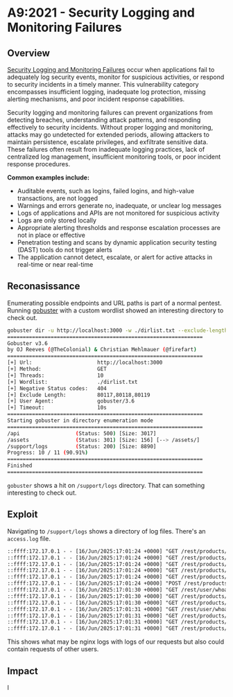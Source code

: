 # A9:2021 - Security Logging and Monitoring Failures

## Overview
[Security Logging and Monitoring Failures](https://owasp.org/Top10/A09_2021-Security_Logging_and_Monitoring_Failures/) occur when applications fail to adequately log security events, monitor for suspicious activities, or respond to security incidents in a timely manner. This vulnerability category encompasses insufficient logging, inadequate log protection, missing alerting mechanisms, and poor incident response capabilities.

Security logging and monitoring failures can prevent organizations from detecting breaches, understanding attack patterns, and responding effectively to security incidents. Without proper logging and monitoring, attacks may go undetected for extended periods, allowing attackers to maintain persistence, escalate privileges, and exfiltrate sensitive data. These failures often result from inadequate logging practices, lack of centralized log management, insufficient monitoring tools, or poor incident response procedures.

**Common examples include:**
- Auditable events, such as logins, failed logins, and high-value transactions, are not logged
- Warnings and errors generate no, inadequate, or unclear log messages
- Logs of applications and APIs are not monitored for suspicious activity
- Logs are only stored locally
- Appropriate alerting thresholds and response escalation processes are not in place or effective
- Penetration testing and scans by dynamic application security testing (DAST) tools do not trigger alerts
- The application cannot detect, escalate, or alert for active attacks in real-time or near real-time

## Reconasissance
Enumerating possible endpoints and URL paths is part of a normal pentest. Running [gobuster](https://github.com/OJ/gobuster) with a custom wordlist showed an interesting directory to check out.

```sh
gobuster dir -u http://localhost:3000 -w ./dirlist.txt --exclude-length 80117,80118,80119
===============================================================
Gobuster v3.6
by OJ Reeves (@TheColonial) & Christian Mehlmauer (@firefart)
===============================================================
[+] Url:                     http://localhost:3000
[+] Method:                  GET
[+] Threads:                 10
[+] Wordlist:                ./dirlist.txt
[+] Negative Status codes:   404
[+] Exclude Length:          80117,80118,80119
[+] User Agent:              gobuster/3.6
[+] Timeout:                 10s
===============================================================
Starting gobuster in directory enumeration mode
===============================================================
/api                  (Status: 500) [Size: 3017]
/assets               (Status: 301) [Size: 156] [--> /assets/]
/support/logs         (Status: 200) [Size: 8890]
Progress: 10 / 11 (90.91%)
===============================================================
Finished
===============================================================
```
`gobuster` shows a hit on `/support/logs` directory. That can something interesting to check out.

## Exploit
Navigating to `/support/logs` shows a directory of log files. There's an `access.log` file.

```txt
::ffff:172.17.0.1 - - [16/Jun/2025:17:01:24 +0000] "GET /rest/products/1/reviews HTTP/1.1" 200 521 "http://localhost:3000/" "Mozilla/5.0 (X11; Linux x86_64; rv:128.0) Gecko/20100101 Firefox/128.0"
::ffff:172.17.0.1 - - [16/Jun/2025:17:01:24 +0000] "GET /rest/products/1/reviews HTTP/1.1" 304 - "http://localhost:3000/" "Mozilla/5.0 (X11; Linux x86_64; rv:128.0) Gecko/20100101 Firefox/128.0"
::ffff:172.17.0.1 - - [16/Jun/2025:17:01:24 +0000] "GET /rest/products/1/reviews HTTP/1.1" 304 - "http://localhost:3000/" "Mozilla/5.0 (X11; Linux x86_64; rv:128.0) Gecko/20100101 Firefox/128.0"
::ffff:172.17.0.1 - - [16/Jun/2025:17:01:24 +0000] "GET /rest/products/1/reviews HTTP/1.1" 200 521 "http://localhost:3000/" "Mozilla/5.0 (X11; Linux x86_64; rv:128.0) Gecko/20100101 Firefox/128.0"
::ffff:172.17.0.1 - - [16/Jun/2025:17:01:24 +0000] "GET /rest/products/1/reviews HTTP/1.1" 200 521 "http://localhost:3000/" "Mozilla/5.0 (X11; Linux x86_64; rv:128.0) Gecko/20100101 Firefox/128.0"
::ffff:172.17.0.1 - - [16/Jun/2025:17:01:24 +0000] "POST /rest/products/reviews HTTP/1.1" 200 318 "http://localhost:3000/" "Mozilla/5.0 (X11; Linux x86_64; rv:128.0) Gecko/20100101 Firefox/128.0"
::ffff:172.17.0.1 - - [16/Jun/2025:17:01:30 +0000] "GET /rest/user/whoami HTTP/1.1" 304 - "http://localhost:3000/" "Mozilla/5.0 (X11; Linux x86_64; rv:128.0) Gecko/20100101 Firefox/128.0"
::ffff:172.17.0.1 - - [16/Jun/2025:17:01:30 +0000] "GET /rest/products/24/reviews HTTP/1.1" 304 - "http://localhost:3000/" "Mozilla/5.0 (X11; Linux x86_64; rv:128.0) Gecko/20100101 Firefox/128.0"
::ffff:172.17.0.1 - - [16/Jun/2025:17:01:30 +0000] "GET /rest/products/24/reviews HTTP/1.1" 200 30 "http://localhost:3000/" "Mozilla/5.0 (X11; Linux x86_64; rv:128.0) Gecko/20100101 Firefox/128.0"
::ffff:172.17.0.1 - - [16/Jun/2025:17:01:31 +0000] "GET /rest/user/whoami HTTP/1.1" 304 - "http://localhost:3000/" "Mozilla/5.0 (X11; Linux x86_64; rv:128.0) Gecko/20100101 Firefox/128.0"
::ffff:172.17.0.1 - - [16/Jun/2025:17:01:31 +0000] "GET /rest/products/1/reviews HTTP/1.1" 200 553 "http://localhost:3000/" "Mozilla/5.0 (X11; Linux x86_64; rv:128.0) Gecko/20100101 Firefox/128.0"
::ffff:172.17.0.1 - - [16/Jun/2025:17:01:31 +0000] "GET /rest/products/1/reviews HTTP/1.1" 200 553 "http://localhost:3000/" "Mozilla/5.0 (X11; Linux x86_64; rv:128.0) Gecko/20100101 Firefox/128.0"
::ffff:172.17.0.1 - - [16/Jun/2025:17:01:31 +0000] "GET /rest/products/1/reviews HTTP/1.1" 304 - "http://localhost:3000/" "Mozilla/5.0 (X11; Linux x86_64; rv:128.0) Gecko/20100101 Firefox/128.0"
```
This shows what may be nginx logs with logs of our requests but also could contain requests of other users.

## Impact
I
